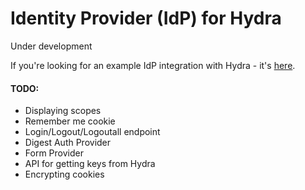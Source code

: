# Identity Provider (IdP) for Hydra

Under development

If you're looking for an example IdP integration with Hydra - it's [here](https://github.com/janekolszak/hydra-idp-go).

#### TODO:
- Displaying scopes
- Remember me cookie
- Login/Logout/Logoutall endpoint
- Digest Auth Provider
- Form Provider
- API for getting keys from Hydra
- Encrypting cookies